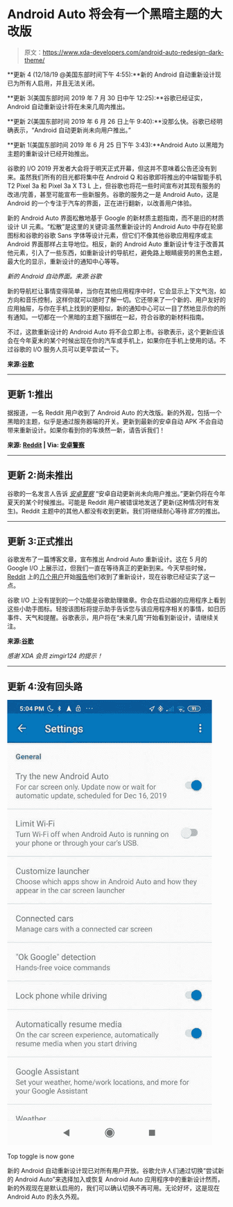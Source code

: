 # Android Auto 将会有一个黑暗主题的大改版

> 原文：<https://www.xda-developers.com/android-auto-redesign-dark-theme/>

**更新 4 (12/18/19 @美国东部时间下午 4:55):**新的 Android 自动重新设计现已为所有人启用，并且无法关闭。

**更新 3(美国东部时间 2019 年 7 月 30 日中午 12:25):**谷歌已经证实，Android 自动重新设计将在未来几周内推出。

**更新 2(美国东部时间 2019 年 6 月 26 日上午 9:40):**没那么快。谷歌已经明确表示，“Android 自动更新尚未向用户推出。”

**更新 1(美国东部时间 2019 年 6 月 25 日下午 3:43):**Android Auto 以黑暗为主题的重新设计已经开始推出。

谷歌的 I/O 2019 开发者大会将于明天正式开幕，但这并不意味着公告还没有到来。虽然我们所有的目光都将集中在 Android Q 和谷歌即将推出的中端智能手机 T2 Pixel 3a 和 Pixel 3a X T3 L 上，但谷歌也将花一些时间宣布对其现有服务的改进/完善，甚至可能宣布一些新服务。谷歌的服务之一是 Android Auto，这是 Android 的一个专注于汽车的界面，正在进行翻新，以改善用户体验。

新的 Android Auto 界面松散地基于 Google 的新材质主题指南，而不是旧的材质设计 UI 元素。“松散”是这里的关键词:虽然重新设计的 Android Auto 中存在轮廓图标和谷歌的谷歌 Sans 字体等设计元素，但它们不像其他谷歌应用程序或主 Android 界面那样占主导地位。相反，新的 Android Auto 重新设计专注于改善其他元素，引入了一些东西，如重新设计的导航栏，避免路上眼睛疲劳的黑色主题，最大化的显示，重新设计的通知中心等等。

*新的 Android 自动界面。来源:谷歌*

新的导航栏让事情变得简单，当你在其他应用程序中时，它会显示上下文气泡，如方向和音乐控制，这样你就可以随时了解一切。它还带来了一个新的、用户友好的应用抽屉，与你在手机上找到的更相似，新的通知中心可以一目了然地显示你的所有通知。一切都在一个黑暗的主题下捆绑在一起，符合谷歌的新材料指南。

不过，这款重新设计的 Android Auto 将不会立即上市。谷歌表示，这个更新应该会在今年夏末的某个时候出现在你的汽车或手机上，如果你在手机上使用的话。不过谷歌的 I/O 服务人员可以更早尝试一下。

**来源:[谷歌](https://blog.google/products/android/android-auto-new-look-io19/)**

* * *

## 更新 1:推出

据报道，一名 Reddit 用户收到了 Android Auto 的大改版。新的外观，包括一个黑暗的主题，似乎是通过服务器端的开关。更新到最新的安卓自动 APK 不会自动带来重新设计。如果你看到你的车焕然一新，请告诉我们！

**来源: [Reddit](https://www.reddit.com/r/AndroidAuto/comments/c5b944/update_has_landed/) | Via: [安卓警察](https://www.androidpolice.com/2019/06/25/android-autos-fresh-new-interface-is-finally-starting-to-roll-out/)**

* * *

## 更新 2:尚未推出

谷歌的一名发言人告诉 [*安卓警察*](https://www.androidpolice.com/2019/06/26/android-autos-fresh-new-interface-is-finally-starting-to-roll-out/) “安卓自动更新尚未向用户推出。”更新仍将在今年夏天的某个时候推出。可能是 Reddit 用户被错误地发送了更新(这种情况时有发生)。Reddit 主题中的其他人都没有收到更新。我们将继续耐心等待*官方*的推出。

* * *

## 更新 3:正式推出

谷歌发布了一篇博客文章，宣布推出 Android Auto 重新设计。这在 5 月的 Google I/O 上展示过，但我们一直在等待真正的更新到来。今天早些时候， [Reddit](https://www.reddit.com/r/AndroidAuto/comments/cjn2k8/can_confirm_new_aa_works_on_mazda_3_with_aio/) 上的[几个用户](https://www.reddit.com/r/AndroidAuto/comments/cjkpap/update_live/)开始[报告](https://www.reddit.com/r/AndroidAuto/comments/cjsbz6/got_it_to_work/)他们收到了重新设计，现在谷歌已经证实了这一点。

谷歌 I/O 上没有提到的一个功能是谷歌助理徽章。你会在启动器的应用程序上看到这些小助手图标。轻按该图标将提示助手告诉您与该应用程序相关的事情，如日历事件、天气和提醒。谷歌表示，用户将在“未来几周”开始看到新设计，请继续关注。

**来源:[谷歌](https://www.blog.google/products/android/upgrade-your-drive-android-auto/)**

*感谢 XDA 会员 zimgir124 的提示！*

* * *

## 更新 4:没有回头路

 <picture>![](img/672f527b919e9238e03cbffda2a84932.png)</picture> 

Top toggle is now gone

新的 Android 自动重新设计现已对所有用户开放。谷歌允许人们通过切换“尝试新的 Android Auto”来选择加入或恢复 Android Auto 应用程序中的重新设计然而，新的外观现在是默认启用的，我们可以确认切换不再可用。无论好坏，这是现在 Android Auto 的永久外观。